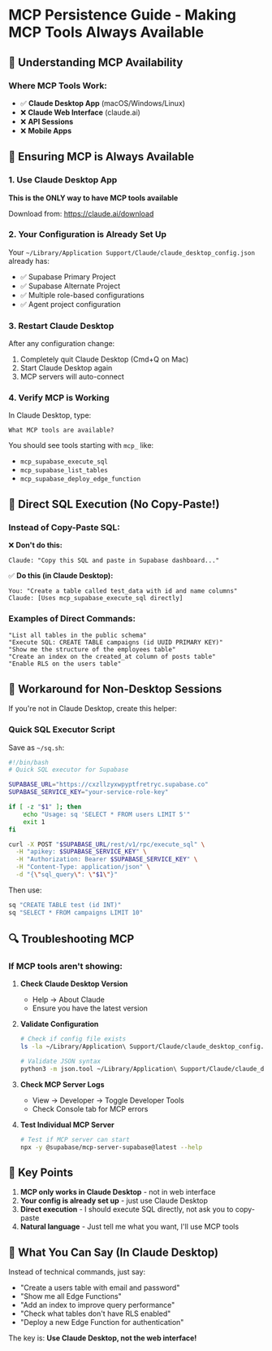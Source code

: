 # MCP Persistence Guide - Making MCP Tools Always Available

## 🎯 Understanding MCP Availability

### Where MCP Tools Work:
- ✅ **Claude Desktop App** (macOS/Windows/Linux)
- ❌ **Claude Web Interface** (claude.ai)
- ❌ **API Sessions**
- ❌ **Mobile Apps**

## 🔧 Ensuring MCP is Always Available

### 1. Use Claude Desktop App
**This is the ONLY way to have MCP tools available**

Download from: https://claude.ai/download

### 2. Your Configuration is Already Set Up
Your `~/Library/Application Support/Claude/claude_desktop_config.json` already has:
- ✅ Supabase Primary Project
- ✅ Supabase Alternate Project  
- ✅ Multiple role-based configurations
- ✅ Agent project configuration

### 3. Restart Claude Desktop
After any configuration change:
1. Completely quit Claude Desktop (Cmd+Q on Mac)
2. Start Claude Desktop again
3. MCP servers will auto-connect

### 4. Verify MCP is Working
In Claude Desktop, type:
```
What MCP tools are available?
```

You should see tools starting with `mcp_` like:
- `mcp_supabase_execute_sql`
- `mcp_supabase_list_tables`
- `mcp_supabase_deploy_edge_function`

## 🚀 Direct SQL Execution (No Copy-Paste!)

### Instead of Copy-Paste SQL:
❌ **Don't do this:**
```
Claude: "Copy this SQL and paste in Supabase dashboard..."
```

✅ **Do this (in Claude Desktop):**
```
You: "Create a table called test_data with id and name columns"
Claude: [Uses mcp_supabase_execute_sql directly]
```

### Examples of Direct Commands:
```
"List all tables in the public schema"
"Execute SQL: CREATE TABLE campaigns (id UUID PRIMARY KEY)"
"Show me the structure of the employees table"
"Create an index on the created_at column of posts table"
"Enable RLS on the users table"
```

## 📱 Workaround for Non-Desktop Sessions

If you're not in Claude Desktop, create this helper:

### Quick SQL Executor Script
Save as `~/sq.sh`:
```bash
#!/bin/bash
# Quick SQL executor for Supabase

SUPABASE_URL="https://cxzllzyxwpyptfretryc.supabase.co"
SUPABASE_SERVICE_KEY="your-service-role-key"

if [ -z "$1" ]; then
    echo "Usage: sq 'SELECT * FROM users LIMIT 5'"
    exit 1
fi

curl -X POST "$SUPABASE_URL/rest/v1/rpc/execute_sql" \
  -H "apikey: $SUPABASE_SERVICE_KEY" \
  -H "Authorization: Bearer $SUPABASE_SERVICE_KEY" \
  -H "Content-Type: application/json" \
  -d "{\"sql_query\": \"$1\"}"
```

Then use:
```bash
sq "CREATE TABLE test (id INT)"
sq "SELECT * FROM campaigns LIMIT 10"
```

## 🔍 Troubleshooting MCP

### If MCP tools aren't showing:

1. **Check Claude Desktop Version**
   - Help → About Claude
   - Ensure you have the latest version

2. **Validate Configuration**
   ```bash
   # Check if config file exists
   ls -la ~/Library/Application\ Support/Claude/claude_desktop_config.json
   
   # Validate JSON syntax
   python3 -m json.tool ~/Library/Application\ Support/Claude/claude_desktop_config.json
   ```

3. **Check MCP Server Logs**
   - View → Developer → Toggle Developer Tools
   - Check Console tab for MCP errors

4. **Test Individual MCP Server**
   ```bash
   # Test if MCP server can start
   npx -y @supabase/mcp-server-supabase@latest --help
   ```

## 🎯 Key Points

1. **MCP only works in Claude Desktop** - not in web interface
2. **Your config is already set up** - just use Claude Desktop
3. **Direct execution** - I should execute SQL directly, not ask you to copy-paste
4. **Natural language** - Just tell me what you want, I'll use MCP tools

## 📝 What You Can Say (In Claude Desktop)

Instead of technical commands, just say:
- "Create a users table with email and password"
- "Show me all Edge Functions"
- "Add an index to improve query performance"
- "Check what tables don't have RLS enabled"
- "Deploy a new Edge Function for authentication"

The key is: **Use Claude Desktop, not the web interface!**